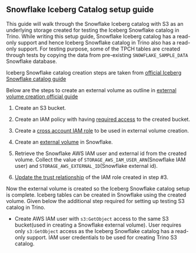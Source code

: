 ## Snowflake Iceberg Catalog setup guide

This guide will walk through the Snowflake Iceberg catalog with S3 as an underlying storage created for testing the Iceberg Snowflake catalog in Trino.
While writing this setup guide, Snowflake Iceberg catalog has a read-only support and hence Iceberg Snowflake catalog in Trino also has a read-only support.
For testing purpose, some of the TPCH tables are created through tests by copying the data from pre-existing `SNOWFLAKE_SAMPLE_DATA` Snowflake database.

Iceberg Snowflake catalog creation steps are taken from [official Iceberg Snowflake catalog guide](https://quickstarts.snowflake.com/guide/getting_started_iceberg_tables/index.html?_ga=2.81143831.1840596713.1702066099-371582571.1622222327#2)

Below are the steps to create an external volume as outline in [external volume creation official guide](https://docs.snowflake.com/en/user-guide/tables-iceberg-configure-external-volume#label-tables-iceberg-configure-external-volume-s3-create-role)

1. Create an S3 bucket.  

2. Create an IAM policy with having [required access](https://docs.snowflake.com/en/user-guide/tables-iceberg-configure-external-volume#aws-access-control-requirements) to the created bucket.  

3. Create a [cross account IAM role](https://docs.snowflake.com/en/user-guide/tables-iceberg-configure-external-volume#step-2-create-an-iam-role-in-aws) to be used in external
   volume creation.  

4. Create an [external volume](https://docs.snowflake.com/en/user-guide/tables-iceberg-configure-external-volume#step-4-create-an-external-volume-in-snowflake) in Snowflake.  

5. Retrieve the Snowflake AWS IAM user and external id from the created volume.
   Collect the value of `STORAGE_AWS_IAM_USER_ARN`(Snowflake IAM user) and `STORAGE_AWS_EXTERNAL_ID`(Snowflake external id).

6. [Update the trust relationship](https://docs.snowflake.com/en/user-guide/tables-iceberg-configure-external-volume#step-6-grant-the-iam-user-permissions-to-access-bucket-objects)
   of the IAM role created in step #3.  

Now the external volume is created so the Iceberg Snowflake catalog setup is complete. Iceberg tables can be created in Snowflake using the created volume. Given below the
additional step required for setting up testing S3 catalog in Trino.

- Create AWS IAM user with `s3:GetObject` access to the same S3 bucket(used in creating a Snowflake external volume). User requires only `s3:GetObject` access as the Iceberg 
   Snowflake catalog has a read-only support. IAM user credentials to be used for creating Trino S3 catalog.  
